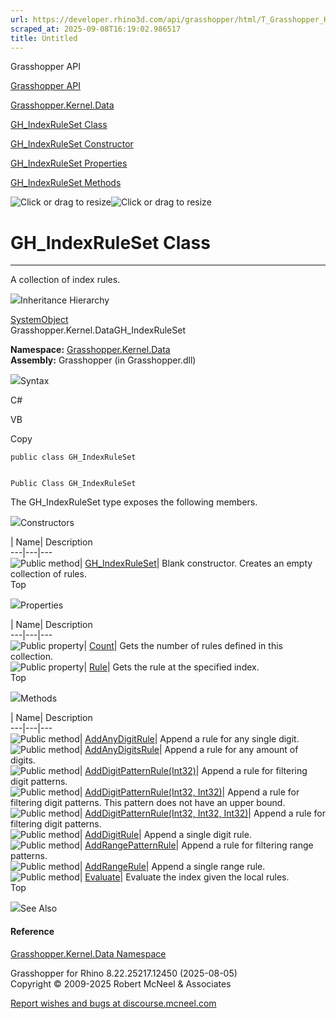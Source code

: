 ```yaml
---
url: https://developer.rhino3d.com/api/grasshopper/html/T_Grasshopper_Kernel_Data_GH_IndexRuleSet.htm
scraped_at: 2025-09-08T16:19:02.986517
title: Untitled
---
```


Grasshopper API

[Grasshopper API](../html/723c01da-9986-4db2-8f53-6f3a7494df75.htm
"Grasshopper API")

[Grasshopper.Kernel.Data](../html/N_Grasshopper_Kernel_Data.htm
"Grasshopper.Kernel.Data")

[GH_IndexRuleSet Class](../html/T_Grasshopper_Kernel_Data_GH_IndexRuleSet.htm
"GH_IndexRuleSet Class")

[GH_IndexRuleSet Constructor
](../html/M_Grasshopper_Kernel_Data_GH_IndexRuleSet__ctor.htm "GH_IndexRuleSet
Constructor ")

[GH_IndexRuleSet
Properties](../html/Properties_T_Grasshopper_Kernel_Data_GH_IndexRuleSet.htm
"GH_IndexRuleSet Properties")

[GH_IndexRuleSet
Methods](../html/Methods_T_Grasshopper_Kernel_Data_GH_IndexRuleSet.htm
"GH_IndexRuleSet Methods")

![Click or drag to resize](../icons/TocOpen.gif)![Click or drag to
resize](../icons/TocClose.gif)

# GH_IndexRuleSet Class  
  
---  
  
A collection of index rules.

![](../icons/SectionExpanded.png)Inheritance Hierarchy

[SystemObject](https://docs.microsoft.com/dotnet/api/system.object)  
Grasshopper.Kernel.DataGH_IndexRuleSet  

**Namespace:** [Grasshopper.Kernel.Data](N_Grasshopper_Kernel_Data.htm)  
**Assembly:** Grasshopper (in Grasshopper.dll)

![](../icons/SectionExpanded.png)Syntax

C#

VB

Copy

    
    
    public class GH_IndexRuleSet
    
    
    Public Class GH_IndexRuleSet

The GH_IndexRuleSet type exposes the following members.

![](../icons/SectionExpanded.png)Constructors

| Name| Description  
---|---|---  
![Public method](../icons/pubmethod.gif)|
[GH_IndexRuleSet](M_Grasshopper_Kernel_Data_GH_IndexRuleSet__ctor.htm)|  Blank
constructor. Creates an empty collection of rules.  
Top

![](../icons/SectionExpanded.png)Properties

| Name| Description  
---|---|---  
![Public property](../icons/pubproperty.gif)|
[Count](P_Grasshopper_Kernel_Data_GH_IndexRuleSet_Count.htm)|  Gets the number
of rules defined in this collection.  
![Public property](../icons/pubproperty.gif)|
[Rule](P_Grasshopper_Kernel_Data_GH_IndexRuleSet_Rule.htm)|  Gets the rule at
the specified index.  
Top

![](../icons/SectionExpanded.png)Methods

| Name| Description  
---|---|---  
![Public method](../icons/pubmethod.gif)|
[AddAnyDigitRule](M_Grasshopper_Kernel_Data_GH_IndexRuleSet_AddAnyDigitRule.htm)|
Append a rule for any single digit.  
![Public method](../icons/pubmethod.gif)|
[AddAnyDigitsRule](M_Grasshopper_Kernel_Data_GH_IndexRuleSet_AddAnyDigitsRule.htm)|
Append a rule for any amount of digits.  
![Public method](../icons/pubmethod.gif)|
[AddDigitPatternRule(Int32)](M_Grasshopper_Kernel_Data_GH_IndexRuleSet_AddDigitPatternRule_2.htm)|
Append a rule for filtering digit patterns.  
![Public method](../icons/pubmethod.gif)| [AddDigitPatternRule(Int32,
Int32)](M_Grasshopper_Kernel_Data_GH_IndexRuleSet_AddDigitPatternRule.htm)|
Append a rule for filtering digit patterns. This pattern does not have an
upper bound.  
![Public method](../icons/pubmethod.gif)| [AddDigitPatternRule(Int32, Int32,
Int32)](M_Grasshopper_Kernel_Data_GH_IndexRuleSet_AddDigitPatternRule_1.htm)|
Append a rule for filtering digit patterns.  
![Public method](../icons/pubmethod.gif)|
[AddDigitRule](M_Grasshopper_Kernel_Data_GH_IndexRuleSet_AddDigitRule.htm)|
Append a single digit rule.  
![Public method](../icons/pubmethod.gif)|
[AddRangePatternRule](M_Grasshopper_Kernel_Data_GH_IndexRuleSet_AddRangePatternRule.htm)|
Append a rule for filtering range patterns.  
![Public method](../icons/pubmethod.gif)|
[AddRangeRule](M_Grasshopper_Kernel_Data_GH_IndexRuleSet_AddRangeRule.htm)|
Append a single range rule.  
![Public method](../icons/pubmethod.gif)|
[Evaluate](M_Grasshopper_Kernel_Data_GH_IndexRuleSet_Evaluate.htm)|  Evaluate
the index given the local rules.  
Top

![](../icons/SectionExpanded.png)See Also

#### Reference

[Grasshopper.Kernel.Data Namespace](N_Grasshopper_Kernel_Data.htm)

Grasshopper for Rhino 8.22.25217.12450 (2025-08-05)  
Copyright © 2009-2025 Robert McNeel & Associates

[Report wishes and bugs at
discourse.mcneel.com](https://discourse.mcneel.com/c/grasshopper)


